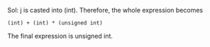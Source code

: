 Sol: j is casted into (int). Therefore, the whole expression becomes 
```
(int) + (int) * (unsigned int)
```
The final expression is unsigned int.